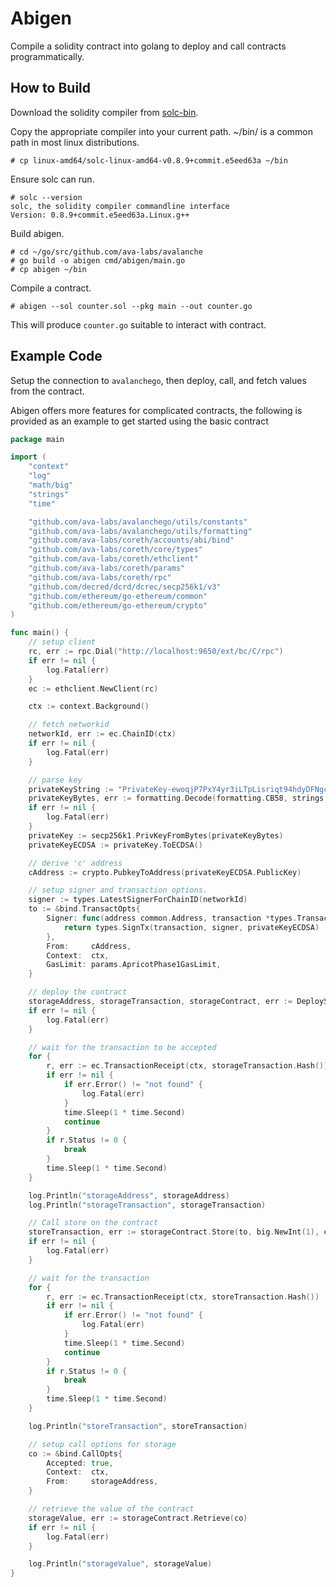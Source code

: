 # Abigen

Compile a solidity contract into golang to deploy and call contracts programmatically.

## How to Build

Download the solidity compiler from [solc-bin](https://github.com/ethereum/solc-bin).

Copy the appropriate compiler into your current path. ~/bin/ is a common path in most linux distributions.

```shell
# cp linux-amd64/solc-linux-amd64-v0.8.9+commit.e5eed63a ~/bin
```

Ensure solc can run.

```shell
# solc --version
solc, the solidity compiler commandline interface
Version: 0.8.9+commit.e5eed63a.Linux.g++
```

Build abigen.

```shell
# cd ~/go/src/github.com/ava-labs/avalanche
# go build -o abigen cmd/abigen/main.go
# cp abigen ~/bin
```

Compile a contract.

```shell
# abigen --sol counter.sol --pkg main --out counter.go
```

This will produce `counter.go` suitable to interact with contract.

## Example Code

Setup the connection to `avalanchego`, then deploy, call, and fetch values from the contract.

Abigen offers more features for complicated contracts, the following is provided as an example to get started using the basic contract

```go
package main

import (
    "context"
    "log"
    "math/big"
    "strings"
    "time"

    "github.com/ava-labs/avalanchego/utils/constants"
    "github.com/ava-labs/avalanchego/utils/formatting"
    "github.com/ava-labs/coreth/accounts/abi/bind"
    "github.com/ava-labs/coreth/core/types"
    "github.com/ava-labs/coreth/ethclient"
    "github.com/ava-labs/coreth/params"
    "github.com/ava-labs/coreth/rpc"
    "github.com/decred/dcrd/dcrec/secp256k1/v3"
    "github.com/ethereum/go-ethereum/common"
    "github.com/ethereum/go-ethereum/crypto"
)

func main() {
    // setup client
    rc, err := rpc.Dial("http://localhost:9650/ext/bc/C/rpc")
    if err != nil {
        log.Fatal(err)
    }
    ec := ethclient.NewClient(rc)

    ctx := context.Background()

    // fetch networkid
    networkId, err := ec.ChainID(ctx)
    if err != nil {
        log.Fatal(err)
    }

    // parse key
    privateKeyString := "PrivateKey-ewoqjP7PxY4yr3iLTpLisriqt94hdyDFNgchSxGGztUrTXtNN"
    privateKeyBytes, err := formatting.Decode(formatting.CB58, strings.TrimPrefix(privateKeyString, constants.SecretKeyPrefix))
    if err != nil {
        log.Fatal(err)
    }
    privateKey := secp256k1.PrivKeyFromBytes(privateKeyBytes)
    privateKeyECDSA := privateKey.ToECDSA()

    // derive 'c' address
    cAddress := crypto.PubkeyToAddress(privateKeyECDSA.PublicKey)

    // setup signer and transaction options.
    signer := types.LatestSignerForChainID(networkId)
    to := &bind.TransactOpts{
        Signer: func(address common.Address, transaction *types.Transaction) (*types.Transaction, error) {
            return types.SignTx(transaction, signer, privateKeyECDSA)
        },
        From:     cAddress,
        Context:  ctx,
        GasLimit: params.ApricotPhase1GasLimit,
    }

    // deploy the contract
    storageAddress, storageTransaction, storageContract, err := DeployStorage(to, ec)
    if err != nil {
        log.Fatal(err)
    }

    // wait for the transaction to be accepted
    for {
        r, err := ec.TransactionReceipt(ctx, storageTransaction.Hash())
        if err != nil {
            if err.Error() != "not found" {
                log.Fatal(err)
            }
            time.Sleep(1 * time.Second)
            continue
        }
        if r.Status != 0 {
            break
        }
        time.Sleep(1 * time.Second)
    }

    log.Println("storageAddress", storageAddress)
    log.Println("storageTransaction", storageTransaction)

    // Call store on the contract
    storeTransaction, err := storageContract.Store(to, big.NewInt(1), common.BytesToAddress([]byte("addr1")))
    if err != nil {
        log.Fatal(err)
    }

    // wait for the transaction
    for {
        r, err := ec.TransactionReceipt(ctx, storeTransaction.Hash())
        if err != nil {
            if err.Error() != "not found" {
                log.Fatal(err)
            }
            time.Sleep(1 * time.Second)
            continue
        }
        if r.Status != 0 {
            break
        }
        time.Sleep(1 * time.Second)
    }

    log.Println("storeTransaction", storeTransaction)

    // setup call options for storage
    co := &bind.CallOpts{
        Accepted: true,
        Context:  ctx,
        From:     storageAddress,
    }

    // retrieve the value of the contract
    storageValue, err := storageContract.Retrieve(co)
    if err != nil {
        log.Fatal(err)
    }

    log.Println("storageValue", storageValue)
}
```

